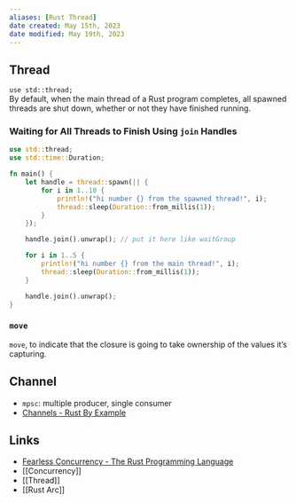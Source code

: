 ```yaml
---
aliases: [Rust Thread]
date created: May 15th, 2023
date modified: May 19th, 2023
---
```


## Thread
`use std::thread;`  
By default, when the main thread of a Rust program completes, all spawned threads are shut down, whether or not they have finished running.

### Waiting for All Threads to Finish Using `join` Handles
```rust
use std::thread;
use std::time::Duration;

fn main() {
    let handle = thread::spawn(|| {
        for i in 1..10 {
            println!("hi number {} from the spawned thread!", i);
            thread::sleep(Duration::from_millis(1));
        }
    });

	handle.join().unwrap(); // put it here like waitGroup

    for i in 1..5 {
        println!("hi number {} from the main thread!", i);
        thread::sleep(Duration::from_millis(1));
    }

    handle.join().unwrap();
}
```

### `move`
`move`, to indicate that the closure is going to take ownership of the values it’s capturing.

## Channel
- `mpsc`: multiple producer, single consumer
- [Channels - Rust By Example](https://doc.rust-lang.org/rust-by-example/std_misc/channels.html)

## Links
- [Fearless Concurrency - The Rust Programming Language](https://doc.rust-lang.org/book/ch16-00-concurrency.html)
- [[Concurrency]]
- [[Thread]]
- [[Rust Arc]]